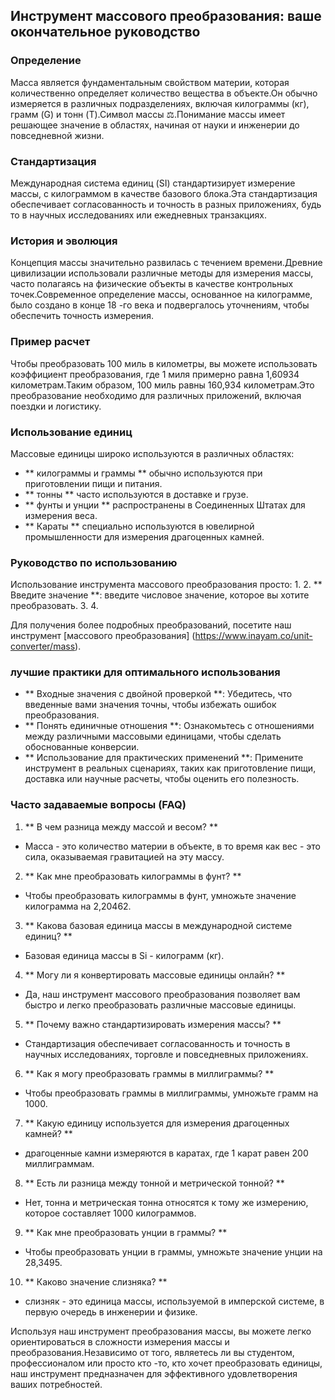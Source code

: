 ## Инструмент массового преобразования: ваше окончательное руководство

### Определение
Масса является фундаментальным свойством материи, которая количественно определяет количество вещества в объекте.Он обычно измеряется в различных подразделениях, включая килограммы (кг), грамм (G) и тонн (T).Символ массы ⚖.Понимание массы имеет решающее значение в областях, начиная от науки и инженерии до повседневной жизни.

### Стандартизация
Международная система единиц (SI) стандартизирует измерение массы, с килограммом в качестве базового блока.Эта стандартизация обеспечивает согласованность и точность в разных приложениях, будь то в научных исследованиях или ежедневных транзакциях.

### История и эволюция
Концепция массы значительно развилась с течением времени.Древние цивилизации использовали различные методы для измерения массы, часто полагаясь на физические объекты в качестве контрольных точек.Современное определение массы, основанное на килограмме, было создано в конце 18 -го века и подвергалось уточнениям, чтобы обеспечить точность измерения.

### Пример расчет
Чтобы преобразовать 100 миль в километры, вы можете использовать коэффициент преобразования, где 1 миля примерно равна 1,60934 километрам.Таким образом, 100 миль равны 160,934 километрам.Это преобразование необходимо для различных приложений, включая поездки и логистику.

### Использование единиц
Массовые единицы широко используются в различных областях:
- ** килограммы и граммы ** обычно используются при приготовлении пищи и питания.
- ** тонны ** часто используются в доставке и грузе.
- ** фунты и унции ** распространены в Соединенных Штатах для измерения веса.
- ** Караты ** специально используются в ювелирной промышленности для измерения драгоценных камней.

### Руководство по использованию
Использование инструмента массового преобразования просто:
1.
2. ** Введите значение **: введите числовое значение, которое вы хотите преобразовать.
3.
4.

Для получения более подробных преобразований, посетите наш инструмент [массового преобразования] (https://www.inayam.co/unit-converter/mass).

### лучшие практики для оптимального использования
- ** Входные значения с двойной проверкой **: Убедитесь, что введенные вами значения точны, чтобы избежать ошибок преобразования.
- ** Понять единичные отношения **: Ознакомьтесь с отношениями между различными массовыми единицами, чтобы сделать обоснованные конверсии.
- ** Использование для практических применений **: Примените инструмент в реальных сценариях, таких как приготовление пищи, доставка или научные расчеты, чтобы оценить его полезность.

### Часто задаваемые вопросы (FAQ)

1. ** В чем разница между массой и весом? **
- Масса - это количество материи в объекте, в то время как вес - это сила, оказываемая гравитацией на эту массу.

2. ** Как мне преобразовать килограммы в фунт? **
- Чтобы преобразовать килограммы в фунт, умножьте значение килограмма на 2,20462.

3. ** Какова базовая единица массы в международной системе единиц? **
- Базовая единица массы в Si - килограмм (кг).

4. ** Могу ли я конвертировать массовые единицы онлайн? **
- Да, наш инструмент массового преобразования позволяет вам быстро и легко преобразовать различные массовые единицы.

5. ** Почему важно стандартизировать измерения массы? **
- Стандартизация обеспечивает согласованность и точность в научных исследованиях, торговле и повседневных приложениях.

6. ** Как я могу преобразовать граммы в миллиграммы? **
- Чтобы преобразовать граммы в миллиграммы, умножьте грамм на 1000.

7. ** Какую единицу используется для измерения драгоценных камней? **
- драгоценные камни измеряются в каратах, где 1 карат равен 200 миллиграммам.

8. ** Есть ли разница между тонной и метрической тонной? **
- Нет, тонна и метрическая тонна относятся к тому же измерению, которое составляет 1000 килограммов.

9. ** Как мне преобразовать унции в граммы? **
- Чтобы преобразовать унции в граммы, умножьте значение унции на 28,3495.

10. ** Каково значение слизняка? **
- слизняк - это единица массы, используемой в имперской системе, в первую очередь в инженерии и физике.

Используя наш инструмент преобразования массы, вы можете легко ориентироваться в сложности измерения массы и преобразования.Независимо от того, являетесь ли вы студентом, профессионалом или просто кто -то, кто хочет преобразовать единицы, наш инструмент предназначен для эффективного удовлетворения ваших потребностей.